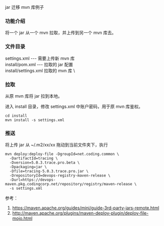 jar 迁移 mvn 库例子

### 功能介绍

将一个 jar 从一个 mvn 拉取，并上传到另一个 mvn 库去。

### 文件目录

settings.xml     ---     需要上传新 mvn 库 \
install/pom.xml  ---     拉取的 jar 配置 \
install/settings.xml     拉取的 mvn 库 \

### 拉取

从原 mvn 库将 jar 拉到本地。

进入 install 目录，修改 settings.xml 中账户密码，用于原 mvn 库鉴权。

```
cd install
mvn install -s settings.xml
```

### 推送

将上传 jar 从 ~/.m2/xx/xx 拖动到当前文件夹下，执行
```
mvn deploy:deploy-file -DgroupId=net.coding.common \
  -DartifactId=tracing \
  -Dversion=5.0.3.trace.pro.beta \
  -Dpackaging=jar \
  -Dfile=tracing-5.0.3.trace.pro.jar \
  -DrepositoryId=devops-registry-maven-release \
  -Durl=https://devops-maven.pkg.codingcorp.net/repository/registry/maven-release \
  -s settings.xml
```

参考：
1. https://maven.apache.org/guides/mini/guide-3rd-party-jars-remote.html
2. http://maven.apache.org/plugins/maven-deploy-plugin/deploy-file-mojo.html
